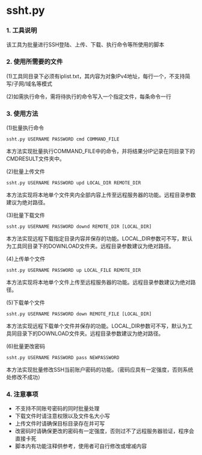 ssht.py
=============

### 1. 工具说明
该工具为批量进行SSH登陆、上传、下载、执行命令等所使用的脚本

### 2. 使用所需要的文件
(1)工具同目录下必须有iplist.txt，其内容为对象IPv4地址，每行一个，不支持简写/子网/域名等模式

(2)如需执行命令，需将待执行的命令写入一个指定文件，每条命令一行

### 3. 使用方法
(1)批量执行命令

    ssht.py USERNAME PASSWORD cmd COMMAND_FILE

本方法实现批量执行COMMAND_FILE中的命令，并将结果分IP记录在同目录下的CMDRESULT文件夹中。

(2)批量上传文件

    ssht.py USERNAME PASSWORD upd LOCAL_DIR REMOTE_DIR

本方法实现将本地单个文件夹内全部内容上传至远程服务器的功能。远程目录参数建议为绝对路径。

(3)批量下载文件

    ssht.py USERNAME PASSWORD downd REMOTE_DIR [LOCAL_DIR]

本方法实现远程下载指定目录内容并保存的功能。LOCAL_DIR参数可不写，默认为工具同目录下的DOWNLOAD文件夹。远程目录参数建议为绝对路径。

(4)上传单个文件

    ssht.py USERNAME PASSWORD up LOCAL_FILE REMOTE_DIR

本方法实现将本地单个文件上传至远程服务器的功能。远程目录参数建议为绝对路径。

(5)下载单个文件

    ssht.py USERNAME PASSWORD down REMOTE_FILE [LOCAL_DIR]

本方法实现远程下载单个文件并保存的功能。LOCAL_DIR参数可不写，默认为工具同目录下的DOWNLOAD文件夹。远程目录参数建议为绝对路径。

(6)批量更改密码

    ssht.py USERNAME PASSWORD pass NEWPASSWORD

本方法实现批量修改SSH当前账户密码的功能。（密码应具有一定强度，否则系统处修改不成功）

### 4. 注意事项
- 不支持不同账号密码的同时批量处理
- 下载文件时请注意权限以及文件名大小写
- 上传文件时请确保目标目录存在并可写
- 改密码时请确保更改的密码有一定强度，否则过不了远程服务器验证，程序会直接卡死
- 脚本内有功能注释供参考，使用者可自行修改或增减内容
    